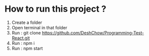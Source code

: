# How to run this project ?

1) Create a folder
2) Open terminal in that folder
3) Run : git clone https://github.com/DeshChow/Programming-Test-React.git
4) Run : npm i
5) Run : npm start

